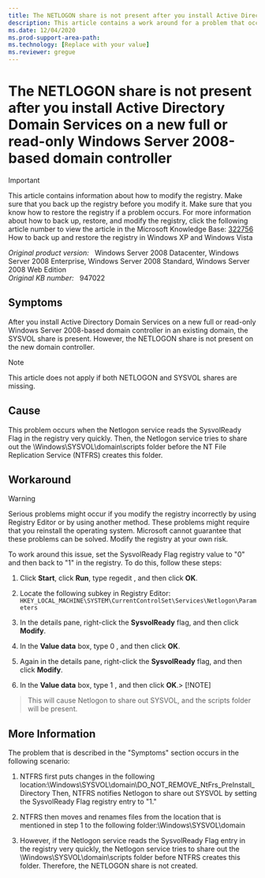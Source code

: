 ```yaml
---
title: The NETLOGON share is not present after you install Active Directory Domain Services  on a new full or read-only Windows Server 2008-based domain controller
description: This article contains a work around for a problem that occurs after you install AD DS on a new full or read-only Windows Server 2008-based domain controller.
ms.date: 12/04/2020
ms.prod-support-area-path: 
ms.technology: [Replace with your value]
ms.reviewer: gregue
---
```

# The NETLOGON share is not present after you install Active Directory Domain Services on a new full or read-only Windows Server 2008-based domain controller

> [!IMPORTANT]
> This article contains information about how to modify the registry. Make sure that you back up the registry before you modify it. Make sure that you know how to restore the registry if a problem occurs. For more information about how to back up, restore, and modify the registry, click the following article number to view the article in the Microsoft Knowledge Base: [322756](https://support.microsoft.com/help/322756) How to back up and restore the registry in Windows XP and Windows Vista  

_Original product version:_ &nbsp; Windows Server 2008 Datacenter, Windows Server 2008 Enterprise, Windows Server 2008 Standard, Windows Server 2008 Web Edition  
_Original KB number:_ &nbsp; 947022

## Symptoms

After you install Active Directory Domain Services on a new full or read-only Windows Server 2008-based domain controller in an existing domain, the SYSVOL share is present. However, the NETLOGON share is not present on the new domain controller.

> [!NOTE]
> This article does not apply if both NETLOGON and SYSVOL shares are missing.

## Cause

This problem occurs when the Netlogon service reads the SysvolReady Flag in the registry very quickly. Then, the Netlogon service tries to share out the \Windows\SYSVOL\domain\scripts folder before the NT File Replication Service (NTFRS) creates this folder.

## Workaround

> [!WARNING]
> Serious problems might occur if you modify the registry incorrectly by using Registry Editor or by using another method. These problems might require that you reinstall the operating system. Microsoft cannot guarantee that these problems can be solved. Modify the registry at your own risk. 

To work around this issue, set the SysvolReady Flag registry value to "0" and then back to "1" in the registry. To do this, follow these steps:
1. Click **Start**, click **Run**, type regedit , and then click **OK**.
2. Locate the following subkey in Registry Editor: `HKEY_LOCAL_MACHINE\SYSTEM\CurrentControlSet\Services\Netlogon\Parameters` 

3. In the details pane, right-click the **SysvolReady** flag, and then click **Modify**.
4. In the **Value data** box, type 0 , and then click **OK**.
5. Again in the details pane, right-click the **SysvolReady** flag, and then click **Modify**.
6. In the **Value data** box, type 1 , and then click **OK**.> [!NOTE]
> This will cause Netlogon to share out SYSVOL, and the scripts folder will be present.

## More Information

The problem that is described in the "Symptoms" section occurs in the following scenario:
1. NTFRS first puts changes in the following location:\Windows\SYSVOL\domain\DO_NOT_REMOVE_NtFrs_PreInstall_Directory
Then, NTFRS notifies Netlogon to share out SYSVOL by setting the SysvolReady Flag registry entry to "1."
2. NTFRS then moves and renames files from the location that is mentioned in step 1 to the following folder:\Windows\SYSVOL\domain

3. However, if the Netlogon service reads the SysvolReady Flag entry in the registry very quickly, the Netlogon service tries to share out the \Windows\SYSVOL\domain\scripts folder before NTFRS creates this folder. Therefore, the NETLOGON share is not created.
